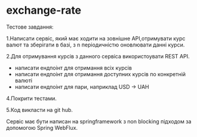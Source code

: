 # exchange-rate
Тестове завдання:

1.Написати сервіс, який має ходити на зовнішне API,отримувати курс валют та зберігати в базі, з n періодичністю оновлювати данні курси.

2.Для отримування курсів з данного сервіса використоувати REST API.

 - написати ендпоінт для отримання всіх курсів
 - написати ендпоінт для отримання доступних курсів по конкретній валюті
 - написати ендпоінт для пари, наприклад USD -> UAH

4.Покрити тестами. 

5.Код викласти на git hub.

Сервіс має бути написан на springframework з non blocking підходом
за допомогою Spring WebFlux.

